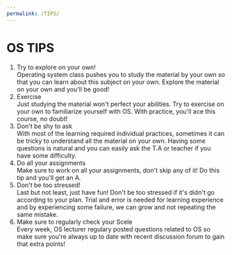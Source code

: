 ```yaml
---
permalink: /TIPS/
---
```


# OS TIPS
1. Try to explore on your own!<br>
Operating system class pushes you to study the material by your own so that you can learn about this subject on your own. Explore the material on your own and you'll be good!
2. Exercise<br>
Just studying the material won't perfect your abilities. Try to exercise on your own to familiarize yourself with OS. With practice, you'll ace this course, no doubt!
3. Don't be shy to ask<br>
With most of the learning required individual practices, sometimes it can be tricky to understand all the material on your own. Having some questions is natural and you can easily ask the T.A or teacher if you have some difficulty.
4. Do all your assignments<br>
Make sure to work on all your assignments, don't skip any of it! Do this tip and you'll get an A.
5. Don't be too stressed!<br>
Last but not least, just have fun! Don't be too stressed if it's didn't go according to your plan. Trial and error is needed for learning experience and by experiencing some failure, we can grow and not repeating the same mistake.
6. Make sure to regularly check your Scele<br>
Every week, OS lecturer regulary posted questions related to OS so make sure you're always up to date with recent discussion forum to gain that extra points!
